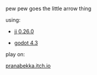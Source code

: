 pew pew goes the little arrow thing

using:

- [jj 0.26.0](https://github.com/jj-vcs/jj#readme)

- [godot 4.3](https://godotengine.org)

play on:

[pranabekka.itch.io](https://pranabekka.itch.io/rails-shooter-prototype)
